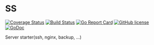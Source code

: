 # SS

[![Coverage Status](https://coveralls.io/repos/github/Konstantin8105/ss/badge.svg?branch=master)](https://coveralls.io/github/Konstantin8105/ss?branch=master)
[![Build Status](https://travis-ci.org/Konstantin8105/ss.svg?branch=master)](https://travis-ci.org/Konstantin8105/ss)
[![Go Report Card](https://goreportcard.com/badge/github.com/Konstantin8105/ss)](https://goreportcard.com/report/github.com/Konstantin8105/ss)
[![GitHub license](https://img.shields.io/badge/license-MIT-blue.svg)](https://github.com/Konstantin8105/ss/blob/master/LICENSE)
[![GoDoc](https://godoc.org/github.com/Konstantin8105/ss?status.svg)](https://godoc.org/github.com/Konstantin8105/ss)

Server starter(ssh, nginx, backup, ...)
